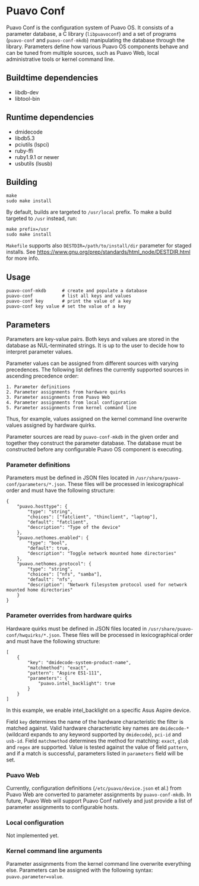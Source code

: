 # Puavo Conf

Puavo Conf is the configuration system of Puavo OS. It consists of a
parameter database, a C library (`libpuavoconf`) and a set of programs
(`puavo-conf` and `puavo-conf-mkdb`) manipulating the database through
the library. Parameters define how various Puavo OS components behave
and can be tuned from multiple sources, such as Puavo Web, local
administrative tools or kernel command line.

## Buildtime dependencies

- libdb-dev
- libtool-bin

## Runtime dependencies

- dmidecode
- libdb5.3
- pciutils (lspci)
- ruby-ffi
- ruby1.9.1 or newer
- usbutils (lsusb)

## Building

    make
    sudo make install

By default, builds are targeted to `/usr/local` prefix. To make a build
targeted to `/usr` instead, run:

    make prefix=/usr
    sudo make install

`Makefile` supports also `DESTDIR=/path/to/install/dir` parameter for
staged installs. See
https://www.gnu.org/prep/standards/html_node/DESTDIR.html for more info.

## Usage

    puavo-conf-mkdb      # create and populate a database
    puavo-conf           # list all keys and values
    puavo-conf key       # print the value of a key
    puavo-conf key value # set the value of a key

## Parameters

Parameters are key-value pairs. Both keys and values are stored in the
database as NUL-terminated strings. It is up to the user to decide how
to interpret parameter values.

Parameter values can be assigned from different sources with varying
precedences. The following list defines the currently supported sources
in ascending precedence order:

    1. Parameter definitions
    2. Parameter assignments from hardware quirks
    3. Parameter assignments from Puavo Web
    4. Parameter assignments from local configuration
    5. Parameter assignments from kernel command line

Thus, for example, values assigned on the kernel command line overwrite
values assigned by hardware quirks.

Parameter sources are read by `puavo-conf-mkdb` in the given order and
together they construct the parameter database. The database must be
constructed before any configurable Puavo OS component is executing.

### Parameter definitions

Parameters must be defined in JSON files located in
`/usr/share/puavo-conf/parameters/*.json`. These files will be processed
in lexicographical order and must have the following structure:

    {
        "puavo.hosttype": {
            "type": "string",
            "choices": ["fatclient", "thinclient", "laptop"],
            "default": "fatclient",
            "description": "Type of the device"
        },
        "puavo.nethomes.enabled": {
            "type": "bool",
            "default": true,
            "description": "Toggle network mounted home directories"
        },
        "puavo.nethomes.protocol": {
            "type": "string",
            "choices": ["nfs", "samba"],
            "default": "nfs",
            "description": "Network filesystem protocol used for network mounted home directories"
        }
    }

### Parameter overrides from hardware quirks

Hardware quirks must be defined in JSON files located in
`/usr/share/puavo-conf/hwquirks/*.json`. These files will be processed
in lexicographical order and must have the following structure:

    [
        {
            "key": "dmidecode-system-product-name",
            "matchmethod": "exact",
            "pattern": "Aspire ES1-111",
            "parameters": {
                "puavo.intel_backlight": true
            }
        }
    ]

In this example, we enable intel_backlight on a specific Asus Aspire
device.

Field `key` determines the name of the hardware characteristic the
filter is matched against. Valid hardware characteristic key names are
`dmidecode-*` (wildcard expands to any keyword supported by
`dmidecode`), `pci-id` and `usb-id`. Field `matchmethod` determines
the method for matching: `exact`, `glob` and `regex` are
supported. Value is tested against the value of field `pattern`, and
if a match is successful, parameters listed in `parameters` field will
be set.

### Puavo Web

Currently, configuration definitions (`/etc/puavo/device.json` et al.)
from Puavo Web are converted to parameter assignments by
`puavo-conf-mkdb`. In future, Puavo Web will support Puavo Conf natively
and just provide a list of parameter assignments to configurable hosts.

### Local configuration

Not implemented yet.

### Kernel command line arguments

Parameter assignments from the kernel command line overwrite everything
else. Parameters can be assigned with the following syntax:
`puavo.parameter=value`.
